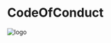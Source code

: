 # CodeOfConduct

![logo](https://github.com/user-attachments/assets/1ab7a12e-a869-49d3-9d6c-c9ace4aed971)


